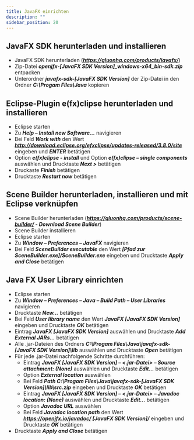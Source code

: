 ```yaml
---
title: JavaFX einrichten
description: ""
sidebar_position: 20
--- 
```


## JavaFX SDK herunterladen und installieren
- JavaFX SDK herunterladen (_**https://gluonhq.com/products/javafx/**_)
- Zip-Datei _**openjfx-\[JavaFX SDK Version\]_windows-x64_bin-sdk.zip**_ entpacken
- Unterordner _**javafx-sdk-\[JavaFX SDK Version\]**_ der Zip-Datei in den Ordner _**C:\Progam Files\Java**_ kopieren

## Eclipse-Plugin e(fx)clipse herunterladen und installieren
- Eclipse starten
- Zu _**Help – Install new Software...**_ navigieren
- Bei Feld _**Work with**_ den Wert _**http://download.eclipse.org/efxclipse/updates-released/3.8.0/site**_ eingeben und _**ENTER**_ betätigen
- Option _**e(fx)clipse - install**_ und Option _**e(fx)clipse – single components**_ auswählen und Drucktaste _**Next >**_ betätigen
- Druckaste _**Finish**_ betätigen
- Drucktaste _**Restart now**_ betätigen
  
## Scene Builder herunterladen, installieren und mit Eclipse verknüpfen
- Scene Builder herunterladen (_**https://gluonhq.com/products/scene-builder/ - Download Scene Builder**_)
- Scene Builder installieren
- Eclipse starten
- Zu _**Window – Preferences – JavaFX**_ navigieren
- Bei Feld _**SceneBuilder executable**_ den Wert _**\[Pfad zur SceneBuilder.exe\]/SceneBuilder.exe**_ eingeben und Drucktaste _**Apply and Close**_ betätigen

## Java FX User Library einrichten
- Eclipse starten
- Zu _**Window – Preferences – Java – Build Path – User Libraries**_ navigieren
- Drucktaste _**New...**_ betätigen
- Bei Feld _**User library name**_ den Wert _**JavaFX \[JavaFX SDK Version\]**_ eingeben und Drucktaste _**OK**_ betätigen
- Eintrag _**JavaFX \[JavaFX SDK Version\]**_ auswählen und Drucktaste _**Add External JARs…**_ betätigen
- Alle .jar-Dateien des Ordners _**C:\Progam Files\Java\javafx-sdk-\[JavaFX SDK Version\]\lib**_ auswählen und Drucktaste _**Open**_ betätigen
- Für jede .jar-Datei nachfolgende Schritte durchführen:
    - Eintrag _**JavaFX \[JavaFX SDK Version\] – \<.jar-Datei\> – Source attachment: (None)**_ auswählen und Drucktaste _**Edit...**_ betätigen
    - Option _**External location**_ auswählen
    - Bei Feld _**Path C:\Progam Files\Java\javafx-sdk-\[JavaFX SDK Version\]\lib\src.zip**_ eingeben und Drucktaste _**OK**_ betätigen
    - Eintrag _**JavaFX \[JavaFX SDK Version\] – \<.jar-Datei\> – Javadoc location: (None)**_ auswählen und Drucktaste _**Edit...**_ betätigen
    - Option _**Javadoc URL**_ auswählen
    - Bei Feld _**Javadoc location path**_ den Wert _**https://openjfx.io/javadoc/ \[JavaFX SDK Version\]/**_ eingeben und Drucktaste _**OK**_ betätigen
- Drucktaste _**Apply and Close**_ betätigen

